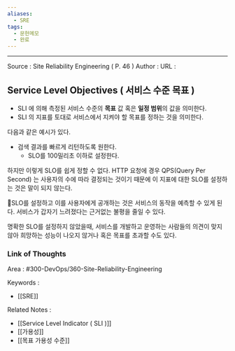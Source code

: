 ```yaml
---
aliases:
  - SRE
tags:
  - 문헌메모
  - 완료
---
```

 

---


Source : Site Reliability Engineering ( P. 46 )
Author : 
URL :

## Service Level Objectives ( 서비스 수준 목표 )
- SLI 에 의해 측정된 서비스 수준의 **목표** 값 혹은 **일정 범위**의 값을 의미한다.
- SLI 의 지표를 토대로 서비스에서 지켜야 할 목표를 정하는 것을 의미한다.

다음과 같은 예시가 있다.
- 검색 결과를 빠르게 리턴하도록 원한다.
	- SLO를 100밀리초 이하로 설정한다.

하지만 이렇게 SLO를 쉽게 정할 수 없다. HTTP 요청에 경우 QPS(Query Per Second) 는 사용자의 수에 따라 결정되는 것이기 때문에 이 지표에 대한 SLO를 설정하는 것은 말이 되지 않는다.

SLO를 설정하고 이를 사용자에게 공개하는 것은 서비스의 동작을 예측할 수 있게 된다. 서비스가 갑자기 느려졌다는 근거없는 불평을 줄일 수 있다.

명확한 SLO를 설정하지 않았을때, 서비스를 개발하고 운영하는 사람들의 의견이 맞지 않아 희망하는 성능이 나오지 않거나 혹은 목표를 초과할 수도 있다.
### Link of Thoughts
Area : #300-DevOps/360-Site-Reliability-Engineering 

Keywords :
- [[SRE]]

Related Notes : 
- [[Service Level Indicator ( SLI )]]
- [[가용성]]
- [[목표 가용성 수준]]